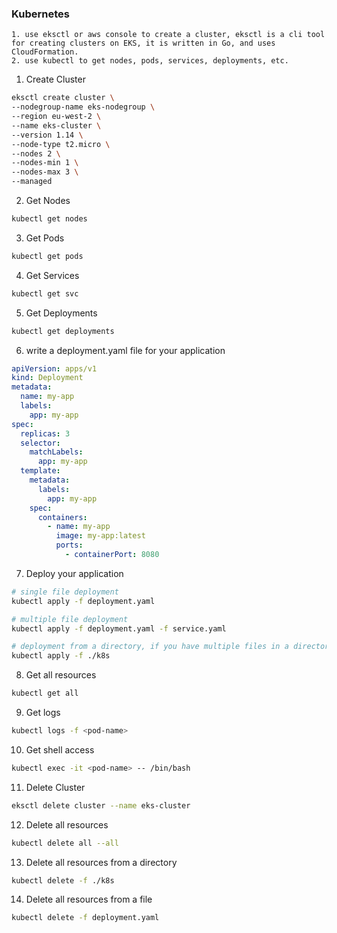 ### Kubernetes

```
1. use eksctl or aws console to create a cluster, eksctl is a cli tool for creating clusters on EKS, it is written in Go, and uses CloudFormation.
2. use kubectl to get nodes, pods, services, deployments, etc.
```

1. Create Cluster

```sh
eksctl create cluster \
--nodegroup-name eks-nodegroup \
--region eu-west-2 \
--name eks-cluster \
--version 1.14 \
--node-type t2.micro \
--nodes 2 \
--nodes-min 1 \
--nodes-max 3 \
--managed
```

2. Get Nodes

```sh
kubectl get nodes
```

3. Get Pods

```sh
kubectl get pods
```

4. Get Services

```sh
kubectl get svc
```

5. Get Deployments

```sh
kubectl get deployments
```

6. write a deployment.yaml file for your application

```yaml
apiVersion: apps/v1
kind: Deployment
metadata:
  name: my-app
  labels:
    app: my-app
spec:
  replicas: 3
  selector:
    matchLabels:
      app: my-app
  template:
    metadata:
      labels:
        app: my-app
    spec:
      containers:
        - name: my-app
          image: my-app:latest
          ports:
            - containerPort: 8080
```

7. Deploy your application

```sh
# single file deployment
kubectl apply -f deployment.yaml

# multiple file deployment
kubectl apply -f deployment.yaml -f service.yaml

# deployment from a directory, if you have multiple files in a directory
kubectl apply -f ./k8s
```

8. Get all resources

```sh
kubectl get all
```

9. Get logs

```sh
kubectl logs -f <pod-name>
```

10. Get shell access

```sh
kubectl exec -it <pod-name> -- /bin/bash
```

11. Delete Cluster

```sh
eksctl delete cluster --name eks-cluster
```

12. Delete all resources

```sh
kubectl delete all --all
```

13. Delete all resources from a directory

```sh
kubectl delete -f ./k8s
```

14. Delete all resources from a file

```sh
kubectl delete -f deployment.yaml
```
